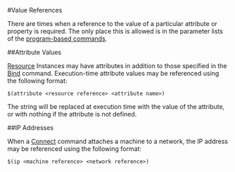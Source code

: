 #Value References

There are times when a reference to the value of a particular attribute or property is required. The only place this is allowed 
is in the parameter lists of the [program-based commands](template_commands.md#program-based-commands).

##Attribute Values

[Resource](resources.md) Instances may have attributes in addition to those specified in the [Bind](template_commands.md#bind) command.
Execution-time attribute values may be referenced using the following format:

	$(attribute <resource reference> <attribute name>)

The string will be replaced at execution time with the value of the attribute, or with nothing if the attribute is not defined.

##IP Addresses

When a [Connect](template_commands.md#connect) command attaches a machine to a network, the IP address may be referenced using the following
format:

	$(ip <machine reference> <network reference>)